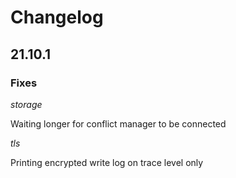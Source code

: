 # Changelog

## 21.10.1

### Fixes

*storage*

Waiting longer for conflict manager to be connected

*tls*

Printing encrypted write log on trace level only
